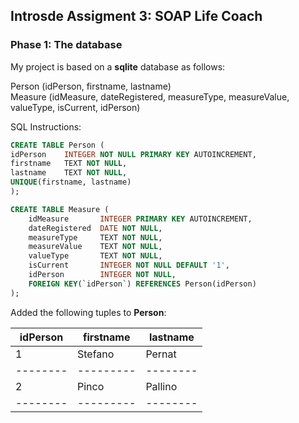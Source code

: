 ## Introsde Assigment 3: SOAP Life Coach

### Phase 1: **The database**
My project is based on a **sqlite** database as follows:

Person (idPerson, firstname, lastname)  
Measure (idMeasure, dateRegistered, measureType, measureValue, valueType, isCurrent, idPerson)

SQL Instructions:
```sql
CREATE TABLE Person (
idPerson	INTEGER NOT NULL PRIMARY KEY AUTOINCREMENT,
firstname	TEXT NOT NULL,
lastname	TEXT NOT NULL,
UNIQUE(firstname, lastname)
);

CREATE TABLE Measure (
	idMeasure		INTEGER PRIMARY KEY AUTOINCREMENT,
	dateRegistered	DATE NOT NULL,
	measureType		TEXT NOT NULL,
	measureValue	TEXT NOT NULL,
	valueType		TEXT NOT NULL,
	isCurrent		INTEGER NOT NULL DEFAULT '1',
	idPerson		INTEGER NOT NULL,
	FOREIGN KEY(`idPerson`) REFERENCES Person(idPerson)
);
```

Added the following tuples to **Person**:

|idPerson|firstname|lastname|
|--------|---------|--------|
|    1   | Stefano | Pernat |
|--------|---------|--------|
|    2   |  Pinco  | Pallino|
|--------|---------|--------|

